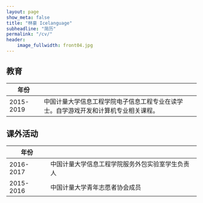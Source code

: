 ```yaml
---
layout: page
show_meta: false
title: "林豪 Icelanguage"
subheadline: "简历"
permalink: "/cv/"
header:
    image_fullwidth: front04.jpg
---
```


## 教育

| 年份 |      |
| ---- | ---- |
2015-2019 | 中国计量大学信息工程学院电子信息工程专业在读学士。自学游戏开发和计算机专业相关课程。



## 课外活动

| 年份 |      |
| ---- | ---- |
2016-2017 | 中国计量大学信息工程学院服务外包实验室学生负责人
2015-2016 | 中国计量大学青年志愿者协会成员

